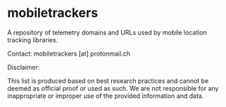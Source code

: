 # mobiletrackers
A repository of telemetry domains and URLs used by mobile location tracking libraries.

Contact: mobiletrackers [at] protonmail.ch

Disclaimer:

This list is produced based on best research practices and cannot be deemed as official proof or used as such.
We are not responsible for any inappropriate or improper use of the provided information and data.
